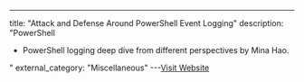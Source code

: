 ---
title: "Attack and Defense Around PowerShell Event Logging"
description: "PowerShell

 - PowerShell logging deep dive from different perspectives by Mina Hao.

"
external_category: "Miscellaneous"
---[Visit Website](https://nsfocusglobal.com/attack-and-defense-around-powershell-event-logging/)

